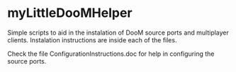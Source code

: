 # myLittleDooMHelper
Simple scripts to aid in the instalation of DooM source ports and multiplayer clients. Instalation instructions are inside each of the files. 

Check the file ConfigurationInstructions.doc for help in configuring the source ports.
